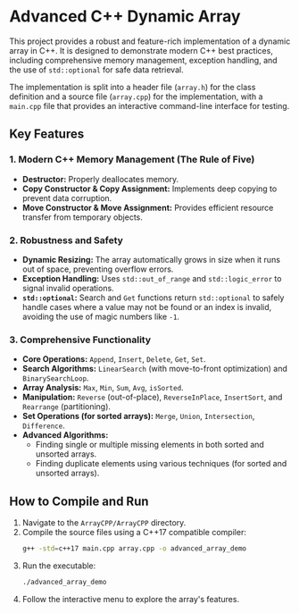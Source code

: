 # Advanced C++ Dynamic Array

This project provides a robust and feature-rich implementation of a dynamic array in C++. It is designed to demonstrate modern C++ best practices, including comprehensive memory management, exception handling, and the use of `std::optional` for safe data retrieval.

The implementation is split into a header file (`array.h`) for the class definition and a source file (`array.cpp`) for the implementation, with a `main.cpp` file that provides an interactive command-line interface for testing.

## Key Features

### 1. Modern C++ Memory Management (The Rule of Five)

*   **Destructor:** Properly deallocates memory.
*   **Copy Constructor & Copy Assignment:** Implements deep copying to prevent data corruption.
*   **Move Constructor & Move Assignment:** Provides efficient resource transfer from temporary objects.

### 2. Robustness and Safety

*   **Dynamic Resizing:** The array automatically grows in size when it runs out of space, preventing overflow errors.
*   **Exception Handling:** Uses `std::out_of_range` and `std::logic_error` to signal invalid operations.
*   **`std::optional`:** Search and `Get` functions return `std::optional` to safely handle cases where a value may not be found or an index is invalid, avoiding the use of magic numbers like `-1`.

### 3. Comprehensive Functionality

*   **Core Operations:** `Append`, `Insert`, `Delete`, `Get`, `Set`.
*   **Search Algorithms:** `LinearSearch` (with move-to-front optimization) and `BinarySearchLoop`.
*   **Array Analysis:** `Max`, `Min`, `Sum`, `Avg`, `isSorted`.
*   **Manipulation:** `Reverse` (out-of-place), `ReverseInPlace`, `InsertSort`, and `Rearrange` (partitioning).
*   **Set Operations (for sorted arrays):** `Merge`, `Union`, `Intersection`, `Difference`.
*   **Advanced Algorithms:**
    *   Finding single or multiple missing elements in both sorted and unsorted arrays.
    *   Finding duplicate elements using various techniques (for sorted and unsorted arrays).

## How to Compile and Run

1.  Navigate to the `ArrayCPP/ArrayCPP` directory.
2.  Compile the source files using a C++17 compatible compiler:
    ```bash
    g++ -std=c++17 main.cpp array.cpp -o advanced_array_demo
    ```
3.  Run the executable:
    ```bash
    ./advanced_array_demo
    ```
4.  Follow the interactive menu to explore the array's features.

